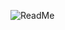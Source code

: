 ![ReadMe](https://github.com/charles017/capstone_final/assets/132842523/9e9f2d6f-84be-4835-8389-583239f6b274)

